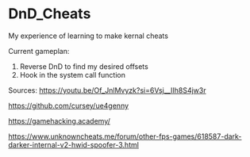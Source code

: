 # DnD_Cheats
My experience of learning to make kernal cheats 

Current gameplan: 
1. Reverse DnD to find my desired offsets
2. Hook in the system call function 




Sources: 
  https://youtu.be/Of_JnlMvyzk?si=6Vsj__IIh8S4jw3r
  
  https://github.com/cursey/ue4genny
  
  https://gamehacking.academy/

  https://www.unknowncheats.me/forum/other-fps-games/618587-dark-darker-internal-v2-hwid-spoofer-3.html
